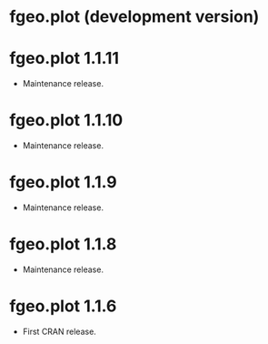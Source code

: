 # fgeo.plot (development version)

# fgeo.plot 1.1.11

* Maintenance release.

# fgeo.plot 1.1.10

* Maintenance release.

# fgeo.plot 1.1.9

* Maintenance release.

# fgeo.plot 1.1.8

* Maintenance release.

# fgeo.plot 1.1.6

* First CRAN release.
